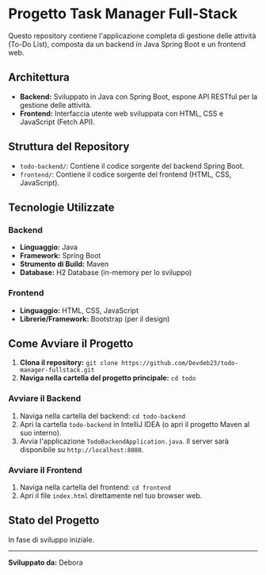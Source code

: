 # Progetto Task Manager Full-Stack

Questo repository contiene l'applicazione completa di gestione delle attività (To-Do List), composta da un backend in Java Spring Boot e un frontend web.

## Architettura

* **Backend:** Sviluppato in Java con Spring Boot, espone API RESTful per la gestione delle attività.
* **Frontend:** Interfaccia utente web sviluppata con HTML, CSS e JavaScript (Fetch API).

## Struttura del Repository

* `todo-backend/`: Contiene il codice sorgente del backend Spring Boot.
* `frontend/`: Contiene il codice sorgente del frontend (HTML, CSS, JavaScript).

## Tecnologie Utilizzate

### Backend
* **Linguaggio:** Java
* **Framework:** Spring Boot
* **Strumento di Build:** Maven
* **Database:** H2 Database (in-memory per lo sviluppo)

### Frontend
* **Linguaggio:** HTML, CSS, JavaScript
* **Librerie/Framework:** Bootstrap (per il design)

## Come Avviare il Progetto

1.  **Clona il repository:**
    `git clone https://github.com/Devdeb23/todo-manager-fullstack.git`
2.  **Naviga nella cartella del progetto principale:**
    `cd todo`

### Avviare il Backend

1.  Naviga nella cartella del backend: `cd todo-backend`
2.  Apri la cartella `todo-backend` in IntelliJ IDEA (o apri il progetto Maven al suo interno).
3.  Avvia l'applicazione `TodoBackendApplication.java`. Il server sarà disponibile su `http://localhost:8080`.

### Avviare il Frontend

1.  Naviga nella cartella del frontend: `cd frontend`
2.  Apri il file `index.html` direttamente nel tuo browser web.

## Stato del Progetto

In fase di sviluppo iniziale.

---

**Sviluppato da:** Debora